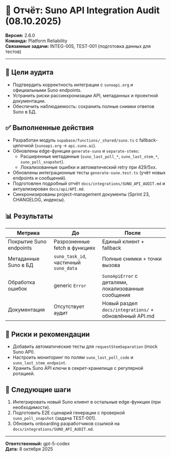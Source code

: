 # 📝 Отчёт: Suno API Integration Audit (08.10.2025)

**Версия:** 2.6.0  
**Команда:** Platform Reliability  
**Связанные задачи:** INTEG-005, TEST-001 (подготовка данных для тестов)

---

## 🎯 Цели аудита
- Подтвердить корректность интеграции с `sunoapi.org` и официальными Suno endpoints.
- Устранить риски рассинхронизации API, метаданных и проектной документации.
- Обеспечить наблюдаемость: сохранить полные снимки ответов Suno в БД.

## ✅ Выполненные действия
- Разработан модуль `supabase/functions/_shared/suno.ts` с fallback-цепочкой (`sunoapi.org` → `api.suno.ai`).
- Обновлены edge-функции `generate-suno` и `separate-stems`:
  - Расширенные метаданные (`suno_last_poll_*`, `suno_last_stem_*`, `suno_poll_snapshot`).
  - Локализованные ошибки и автоматический retry при 429/5xx.
- Обновлены интеграционные тесты `generate-suno.test.ts` (учёт новых endpoints и сообщений).
- Подготовлен подробный отчёт `docs/integrations/SUNO_API_AUDIT.md` и актуализирован `docs/api/API.md`.
- Синхронизированы project-management документы (Sprint 23, CHANGELOG, индексы).

## 📊 Результаты
| Метрика | До | После |
| ------- | --- | ----- |
| Покрытие Suno endpoints | Разрозненные fetch в функциях | Единый клиент + fallback |
| Метаданные Suno в БД | `suno_task_id`, частичный `suno_data` | Полные снимки + точки вызова |
| Обработка ошибок | generic `Error` | `SunoApiError` с деталями, локализованные сообщения |
| Документация | Отсутствует аудит | Новый раздел `docs/integrations/` + обновлённый API.md |

## 🚧 Риски и рекомендации
- Добавить автоматические тесты для `requestStemSeparation` (mock Suno API).
- Настроить мониторинг по полям `suno_last_poll_code` и `suno_last_stem_endpoint`.
- Хранить Suno API ключи в секрет-хранилище с регулярной ротацией.

## 📅 Следующие шаги
1. Интегрировать новый Suno клиент в остальные edge-функции (при необходимости).
2. Подготовить E2E сценарий генерации с проверкой `suno_poll_snapshot` (задача TEST-001).
3. Обновить onboarding разработчиков ссылкой на `docs/integrations/SUNO_API_AUDIT.md`.

---

**Ответственный:** gpt-5-codex  
**Дата:** 8 октября 2025
